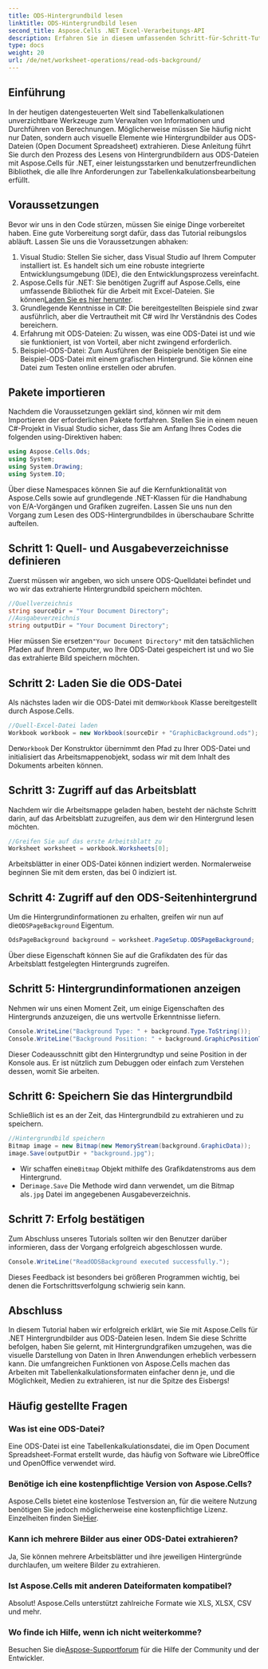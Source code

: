 ```yaml
---
title: ODS-Hintergrundbild lesen
linktitle: ODS-Hintergrundbild lesen
second_title: Aspose.Cells .NET Excel-Verarbeitungs-API
description: Erfahren Sie in diesem umfassenden Schritt-für-Schritt-Tutorial, wie Sie ODS-Hintergrundbilder mit Aspose.Cells für .NET lesen. Perfekt für Entwickler und Enthusiasten.
type: docs
weight: 20
url: /de/net/worksheet-operations/read-ods-background/
---
```

## Einführung
In der heutigen datengesteuerten Welt sind Tabellenkalkulationen unverzichtbare Werkzeuge zum Verwalten von Informationen und Durchführen von Berechnungen. Möglicherweise müssen Sie häufig nicht nur Daten, sondern auch visuelle Elemente wie Hintergrundbilder aus ODS-Dateien (Open Document Spreadsheet) extrahieren. Diese Anleitung führt Sie durch den Prozess des Lesens von Hintergrundbildern aus ODS-Dateien mit Aspose.Cells für .NET, einer leistungsstarken und benutzerfreundlichen Bibliothek, die alle Ihre Anforderungen zur Tabellenkalkulationsbearbeitung erfüllt.
## Voraussetzungen
Bevor wir uns in den Code stürzen, müssen Sie einige Dinge vorbereitet haben. Eine gute Vorbereitung sorgt dafür, dass das Tutorial reibungslos abläuft. Lassen Sie uns die Voraussetzungen abhaken:
1. Visual Studio: Stellen Sie sicher, dass Visual Studio auf Ihrem Computer installiert ist. Es handelt sich um eine robuste integrierte Entwicklungsumgebung (IDE), die den Entwicklungsprozess vereinfacht.
2.  Aspose.Cells für .NET: Sie benötigen Zugriff auf Aspose.Cells, eine umfassende Bibliothek für die Arbeit mit Excel-Dateien. Sie können[Laden Sie es hier herunter](https://releases.aspose.com/cells/net/).
3. Grundlegende Kenntnisse in C#: Die bereitgestellten Beispiele sind zwar ausführlich, aber die Vertrautheit mit C# wird Ihr Verständnis des Codes bereichern.
4. Erfahrung mit ODS-Dateien: Zu wissen, was eine ODS-Datei ist und wie sie funktioniert, ist von Vorteil, aber nicht zwingend erforderlich.
5. Beispiel-ODS-Datei: Zum Ausführen der Beispiele benötigen Sie eine Beispiel-ODS-Datei mit einem grafischen Hintergrund. Sie können eine Datei zum Testen online erstellen oder abrufen.
## Pakete importieren
Nachdem die Voraussetzungen geklärt sind, können wir mit dem Importieren der erforderlichen Pakete fortfahren. Stellen Sie in einem neuen C#-Projekt in Visual Studio sicher, dass Sie am Anfang Ihres Codes die folgenden using-Direktiven haben:
```csharp
using Aspose.Cells.Ods;
using System;
using System.Drawing;
using System.IO;
```
Über diese Namespaces können Sie auf die Kernfunktionalität von Aspose.Cells sowie auf grundlegende .NET-Klassen für die Handhabung von E/A-Vorgängen und Grafiken zugreifen.
Lassen Sie uns nun den Vorgang zum Lesen des ODS-Hintergrundbildes in überschaubare Schritte aufteilen. 
## Schritt 1: Quell- und Ausgabeverzeichnisse definieren
Zuerst müssen wir angeben, wo sich unsere ODS-Quelldatei befindet und wo wir das extrahierte Hintergrundbild speichern möchten.
```csharp
//Quellverzeichnis
string sourceDir = "Your Document Directory";
//Ausgabeverzeichnis
string outputDir = "Your Document Directory";
```
Hier müssen Sie ersetzen`"Your Document Directory"` mit den tatsächlichen Pfaden auf Ihrem Computer, wo Ihre ODS-Datei gespeichert ist und wo Sie das extrahierte Bild speichern möchten.
## Schritt 2: Laden Sie die ODS-Datei 
 Als nächstes laden wir die ODS-Datei mit dem`Workbook` Klasse bereitgestellt durch Aspose.Cells.
```csharp
//Quell-Excel-Datei laden
Workbook workbook = new Workbook(sourceDir + "GraphicBackground.ods");
```
 Der`Workbook` Der Konstruktor übernimmt den Pfad zu Ihrer ODS-Datei und initialisiert das Arbeitsmappenobjekt, sodass wir mit dem Inhalt des Dokuments arbeiten können.
## Schritt 3: Zugriff auf das Arbeitsblatt 
Nachdem wir die Arbeitsmappe geladen haben, besteht der nächste Schritt darin, auf das Arbeitsblatt zuzugreifen, aus dem wir den Hintergrund lesen möchten.
```csharp
//Greifen Sie auf das erste Arbeitsblatt zu
Worksheet worksheet = workbook.Worksheets[0];
```
Arbeitsblätter in einer ODS-Datei können indiziert werden. Normalerweise beginnen Sie mit dem ersten, das bei 0 indiziert ist.
## Schritt 4: Zugriff auf den ODS-Seitenhintergrund 
 Um die Hintergrundinformationen zu erhalten, greifen wir nun auf die`ODSPageBackground` Eigentum.
```csharp
OdsPageBackground background = worksheet.PageSetup.ODSPageBackground;
```
Über diese Eigenschaft können Sie auf die Grafikdaten des für das Arbeitsblatt festgelegten Hintergrunds zugreifen.
## Schritt 5: Hintergrundinformationen anzeigen
Nehmen wir uns einen Moment Zeit, um einige Eigenschaften des Hintergrunds anzuzeigen, die uns wertvolle Erkenntnisse liefern.
```csharp
Console.WriteLine("Background Type: " + background.Type.ToString());
Console.WriteLine("Background Position: " + background.GraphicPositionType.ToString());
```
Dieser Codeausschnitt gibt den Hintergrundtyp und seine Position in der Konsole aus. Er ist nützlich zum Debuggen oder einfach zum Verstehen dessen, womit Sie arbeiten.
## Schritt 6: Speichern Sie das Hintergrundbild 
Schließlich ist es an der Zeit, das Hintergrundbild zu extrahieren und zu speichern.
```csharp
//Hintergrundbild speichern
Bitmap image = new Bitmap(new MemoryStream(background.GraphicData));
image.Save(outputDir + "background.jpg");
```
-  Wir schaffen eine`Bitmap` Objekt mithilfe des Grafikdatenstroms aus dem Hintergrund.
-  Der`image.Save` Die Methode wird dann verwendet, um die Bitmap als`.jpg` Datei im angegebenen Ausgabeverzeichnis. 
## Schritt 7: Erfolg bestätigen 
Zum Abschluss unseres Tutorials sollten wir den Benutzer darüber informieren, dass der Vorgang erfolgreich abgeschlossen wurde.
```csharp
Console.WriteLine("ReadODSBackground executed successfully.");
```
Dieses Feedback ist besonders bei größeren Programmen wichtig, bei denen die Fortschrittsverfolgung schwierig sein kann.
## Abschluss
In diesem Tutorial haben wir erfolgreich erklärt, wie Sie mit Aspose.Cells für .NET Hintergrundbilder aus ODS-Dateien lesen. Indem Sie diese Schritte befolgen, haben Sie gelernt, mit Hintergrundgrafiken umzugehen, was die visuelle Darstellung von Daten in Ihren Anwendungen erheblich verbessern kann. Die umfangreichen Funktionen von Aspose.Cells machen das Arbeiten mit Tabellenkalkulationsformaten einfacher denn je, und die Möglichkeit, Medien zu extrahieren, ist nur die Spitze des Eisbergs!
## Häufig gestellte Fragen
### Was ist eine ODS-Datei?
Eine ODS-Datei ist eine Tabellenkalkulationsdatei, die im Open Document Spreadsheet-Format erstellt wurde, das häufig von Software wie LibreOffice und OpenOffice verwendet wird.
### Benötige ich eine kostenpflichtige Version von Aspose.Cells?
 Aspose.Cells bietet eine kostenlose Testversion an, für die weitere Nutzung benötigen Sie jedoch möglicherweise eine kostenpflichtige Lizenz. Einzelheiten finden Sie[Hier](https://purchase.aspose.com/buy).
### Kann ich mehrere Bilder aus einer ODS-Datei extrahieren?
Ja, Sie können mehrere Arbeitsblätter und ihre jeweiligen Hintergründe durchlaufen, um weitere Bilder zu extrahieren.
### Ist Aspose.Cells mit anderen Dateiformaten kompatibel?
Absolut! Aspose.Cells unterstützt zahlreiche Formate wie XLS, XLSX, CSV und mehr.
### Wo finde ich Hilfe, wenn ich nicht weiterkomme?
 Besuchen Sie die[Aspose-Supportforum](https://forum.aspose.com/c/cells/9) für die Hilfe der Community und der Entwickler.